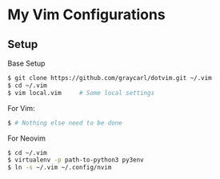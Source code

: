 # My Vim Configurations

## Setup

Base Setup

```sh
$ git clone https://github.com/graycarl/dotvim.git ~/.vim
$ cd ~/.vim
$ vim local.vim     # Some local settings
```

For Vim:

```sh
$ # Nothing else need to be done
```

For Neovim

```sh
$ cd ~/.vim
$ virtualenv -p path-to-python3 py3env
$ ln -s ~/.vim ~/.config/nvim
```
